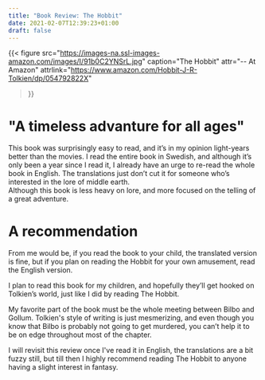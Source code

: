 ```yaml
---
title: "Book Review: The Hobbit"
date: 2021-02-07T12:39:23+01:00
draft: false
---
```


{{< figure
  src="https://images-na.ssl-images-amazon.com/images/I/91b0C2YNSrL.jpg"
  caption="The Hobbit"
  attr="-- At Amazon"
  attrlink="https://www.amazon.com/Hobbit-J-R-Tolkien/dp/054792822X"
>}}

# "A timeless advanture for all ages"

This book was surprisingly easy to read, and it’s in my opinion light-years better than the movies. 
I read the entire book in Swedish, and although it’s only been a year since I read it, I already have an urge to re-read the whole book in English. The translations just don’t cut it for someone who’s interested in the lore of middle earth.  
Although this book is less heavy on lore, and more focused on the telling of a great adventure.

# A recommendation
From me would be, if you read the book to your child, the translated version is fine, but if you plan on reading the Hobbit for your own amusement, read the English version. 

I plan to read this book for my children, and hopefully they’ll get hooked on Tolkien’s world, just like I did by reading The Hobbit. 

My favorite part of the book must be the whole meeting between Bilbo and Gollum. Tolkien's style of writing is just mesmerizing, and even though you know that Bilbo is probably not going to get murdered, you can’t help it to be on edge throughout most of the chapter. 

I will revisit this review once I've read it in English, the translations are a bit fuzzy still, but till then I highly recommend reading The Hobbit to anyone having a slight interest in fantasy. 